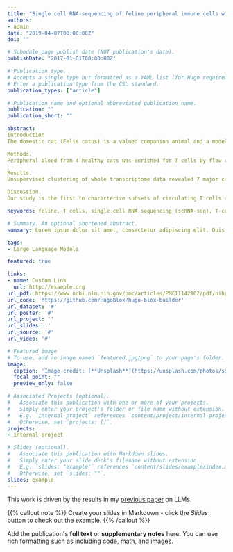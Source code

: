 ```yaml
---
title: "Single cell RNA-sequencing of feline peripheral immune cells with V(D)J repertoire and cross species analysis of T lymphocytes"
authors:
- admin
date: "2019-04-07T00:00:00Z"
doi: ""

# Schedule page publish date (NOT publication's date).
publishDate: "2017-01-01T00:00:00Z"

# Publication type.
# Accepts a single type but formatted as a YAML list (for Hugo requirements).
# Enter a publication type from the CSL standard.
publication_types: ["article"]

# Publication name and optional abbreviated publication name.
publication: ""
publication_short: ""

abstract: 
Introduction
The domestic cat (Felis catus) is a valued companion animal and a model for virally induced cancers and immunodeficiencies. However, species-specific limitations such as a scarcity of immune cell markers constrain our ability to resolve immune cell subsets at sufficient detail. The goal of this study was to characterize circulating feline T cells and other leukocytes based on their transcriptomic landscape and T-cell receptor repertoire using single cell RNA-sequencing.

Methods.
Peripheral blood from 4 healthy cats was enriched for T cells by flow cytometry cell sorting using a mouse anti-feline CD5 monoclonal antibody. Libraries for whole transcriptome, alpha/beta T cell receptor transcripts and gamma/delta T cell receptor transcripts were constructed using the 10x Genomics Chromium Next GEM Single Cell 5’ reagent kit and the Chromium Single Cell V(D)J Enrichment Kit with custom reverse primers for the feline orthologs.

Results.
Unsupervised clustering of whole transcriptome data revealed 7 major cell populations - T cells, neutrophils, monocytic cells, B cells, plasmacytoid dendritic cells, mast cells and platelets. Sub cluster analysis of T cells resolved naive (CD4+ and CD8+), CD4+ effector T cells, CD8+ cytotoxic T cells and gamma/delta T cells. Cross species analysis revealed a high conservation of T cell subsets along an effector gradient with equitable representation of veterinary species (horse, dog, pig) and humans with the cat. Our V(D)J repertoire analysis demonstrated a skewed T-cell receptor alpha gene usage and a restricted T-cell receptor gamma junctional length in CD8+ cytotoxic T cells compared to other alpha/beta T cell subsets. Among myeloid cells, we resolved three clusters of classical monocytes with polarization into pro- and anti-inflammatory phenotypes in addition to a cluster of conventional dendritic cells. Lastly, our neutrophil sub clustering revealed a larger mature neutrophil cluster and a smaller exhausted/activated cluster.

Discussion.
Our study is the first to characterize subsets of circulating T cells utilizing an integrative approach of single cell RNA-sequencing, V(D)J repertoire analysis and cross species analysis. In addition, we characterize the transcriptome of several myeloid cell subsets and demonstrate immune cell relatedness across different species.

Keywords: feline, T cells, single cell RNA-sequencing (scRNA-seq), T-cell receptor repertoire, cross species analysis, myeloid cells, V(D)J

# Summary. An optional shortened abstract.
summary: Lorem ipsum dolor sit amet, consectetur adipiscing elit. Duis posuere tellus ac convallis placerat. Proin tincidunt magna sed ex sollicitudin condimentum.

tags:
- Large Language Models

featured: true

links:
- name: Custom Link
  url: http://example.org
url_pdf: https://www.ncbi.nlm.nih.gov/pmc/articles/PMC11142102/pdf/nihpp-2024.05.21.595010v2.pdf
url_code: 'https://github.com/HugoBlox/hugo-blox-builder'
url_dataset: '#'
url_poster: '#'
url_project: ''
url_slides: ''
url_source: '#'
url_video: '#'

# Featured image
# To use, add an image named `featured.jpg/png` to your page's folder. 
image:
  caption: 'Image credit: [**Unsplash**](https://unsplash.com/photos/s9CC2SKySJM)'
  focal_point: ""
  preview_only: false

# Associated Projects (optional).
#   Associate this publication with one or more of your projects.
#   Simply enter your project's folder or file name without extension.
#   E.g. `internal-project` references `content/project/internal-project/index.md`.
#   Otherwise, set `projects: []`.
projects:
- internal-project

# Slides (optional).
#   Associate this publication with Markdown slides.
#   Simply enter your slide deck's filename without extension.
#   E.g. `slides: "example"` references `content/slides/example/index.md`.
#   Otherwise, set `slides: ""`.
slides: example
---
```


This work is driven by the results in my [previous paper](/publication/conference-paper/) on LLMs.

{{% callout note %}}
Create your slides in Markdown - click the *Slides* button to check out the example.
{{% /callout %}}

Add the publication's **full text** or **supplementary notes** here. You can use rich formatting such as including [code, math, and images](https://docs.hugoblox.com/content/writing-markdown-latex/).
